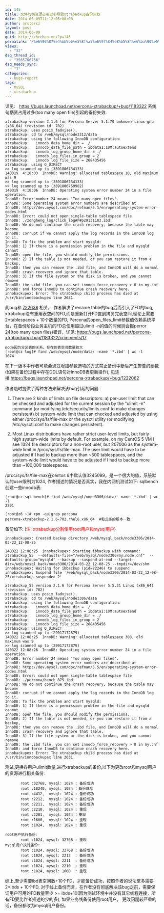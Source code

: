 ```yaml
---
id: 145
title: 文件句柄资源占用过多导致xtrabackup备份失效
date: 2014-06-09T11:12:05+08:00
author: arstercz
layout: post
date: 2014-06-09
guid: http://zhechen.me/?p=145
permalink: '/%e6%96%87%e4%bb%b6%e5%8f%a5%e6%9f%84%e8%b5%84%e6%ba%90%e5%8d%a0%e7%94%a8%e8%bf%87%e5%a4%9a%e5%af%bc%e8%87%b4xtrabackup%e5%a4%87%e4%bb%bd%e5%a4%b1%e6%95%88/'
views:
  - "32"
dsq_thread_id:
  - "3565766756"
dsq_needs_sync:
  - "1"
categories:
  - bugs-report
tags:
  - MySQL
  - xtrabackup
---
```

详见:　<a href="https://bugs.launchpad.net/percona-xtrabackup/+bug/1183322">https://bugs.launchpad.net/percona-xtrabackup/+bug/1183322</a>
系统句柄资占用过多(too many open file)引起的备份失效.
<!--more-->
```
xtrabackup version 2.1.6 for Percona Server 5.1.70 unknown-linux-gnu (x86_64) (revision id: 702)
xtrabackup: uses posix_fadvise().
xtrabackup: cd to /web/mysql/node3312/data
xtrabackup: using the following InnoDB configuration:
xtrabackup:   innodb_data_home_dir = ./
xtrabackup:   innodb_data_file_path = ibdata1:10M:autoextend
xtrabackup:   innodb_log_group_home_dir = ./
xtrabackup:   innodb_log_files_in_group = 2
xtrabackup:   innodb_log_file_size = 268435456
xtrabackup: using O_DIRECT
>> log scanned up to (3891806734133)
140319  4:18:03  InnoDB: Warning: allocated tablespace 10, old maximum was 9
>> log scanned up to (3891806734133)
>> log scanned up to (3891806759902)
140319  4:18:06  InnoDB: Operating system error number 24 in a file operation.
InnoDB: Error number 24 means 'Too many open files'.
InnoDB: Some operating system error numbers are described at
InnoDB: http://dev.mysql.com/doc/refman/5.1/en/operating-system-error-codes.html
InnoDB: Error: could not open single-table tablespace file
InnoDB: ./zongheng_log/click_log#P#p20131103.ibd!
InnoDB: We do not continue the crash recovery, because the table may become
InnoDB: corrupt if we cannot apply the log records in the InnoDB log to it.
InnoDB: To fix the problem and start mysqld:
InnoDB: 1) If there is a permission problem in the file and mysqld cannot
InnoDB: open the file, you should modify the permissions.
InnoDB: 2) If the table is not needed, or you can restore it from a backup,
InnoDB: then you can remove the .ibd file, and InnoDB will do a normal
InnoDB: crash recovery and ignore that table.
InnoDB: 3) If the file system or the disk is broken, and you cannot remove
InnoDB: the .ibd file, you can set innodb_force_recovery > 0 in my.cnf
InnoDB: and force InnoDB to continue crash recovery here.
innobackupex: Error: The xtrabackup child process has died at /usr/bin/innobackupex line 2631.
```

此bug和 <a href="https://bugs.launchpad.net/percona-xtrabackup/+bug/722638">722638</a> 相关， 作者解决了rename table的bug后而引入了FD的bug, xtrabckup没有重用表空间的FD,而是重新打开FD直到拷贝完表空间,理论上需要2*tablespaces + 10个数量的FD, Percona的open_files_limit参数值依赖系统平台，在备份阶段业务主机的FD总使用超过ulimit -n的值的时候则会报perror 24(too many open files)错误，详见: <a href="https://bugs.launchpad.net/percona-xtrabackup/+bug/1183322/comments/17">https://bugs.launchpad.net/percona-xtrabackup/+bug/1183322/comments/17</a>

```
node因为分区表的关系，存在的表空间数量较大
[root@cz log]# find /web/mysql/node/data/ -name '*.ibd' | wc -l           
1074
```

在下一版本中作者可能会通过增加参数选项的方式禁止备份中断后产生警告的函数(如果在备份过程中存在DDL语句对InnoDB表更新操作), 见连接:https://bugs.launchpad.net/percona-xtrabackup/+bug/1222062

作者临时提供了两种方法来解决该bug引起的问题:
1. There are 2 kinds of limits on file descriptors:
  a) per-user limit that can be checked and adjusted for the current session by the "ulimit -n" command (or modifying /etc/security/limits.conf to make changes persistent)
  b) system-wide limit that can checked and adjusted by using either /proc/sys/fs/file-max or the sysctl utility (or modifying /etc/sysctl.conf to make changes persistent).

2. Most Linux distributions have rather strict user-level limits, but fairly high system-wide limits by default. For example, on my CentOS 5 VM I see 1024 file descriptors for a non-root user, but 207006 as the system-wide limit in /proc/sys/fs/file-max. The user limit would have to be adjusted if I had to backup more than ~500 tablespaces, and the system-wide limit would have to be adjusted if I had to backup more than ~100,000 tablespaces.

/proc/sys/fs/file-max在centos 6中默认值3245099，是一个很大的值，系统默认的user限制为1024, 作者描述的情况是否真实，我在内网机测试如下:
sqlbench创建一些innodb表:
```
[root@cz sql-bench]# find /web/mysql/node3306/data/ -name '*.ibd' | wc -l     
2201

[root@z6 ~]# rpm -qa|grep percona
percona-xtrabackup-2.1.6-702.rhel6.x86_64  #和业务的版本一致
```
备份如下: (<font color="red">注: xtrabackup分别使用root用户和mysql用户</font>)
```
innobackupex: Created backup directory /web/mysql_back/node3306/2014-03-22_12-08-25

140322 12:08:25  innobackupex: Starting ibbackup with command: xtrabackup_55  --defaults-file="/web/mysql/node3306/my.node.cnf"  --defaults-group="mysqld" --backup --suspend-at-end --target-dir=/web/mysql_back/node3306/2014-03-22_12-08-25 --tmpdir=/dev/shm
innobackupex: Waiting for ibbackup (pid=22246) to suspend
innobackupex: Suspend file '/web/mysql_back/node3306/2014-03-22_12-08-25/xtrabackup_suspended_2'

xtrabackup_55 version 2.1.6 for Percona Server 5.5.31 Linux (x86_64) (revision id: 702)
xtrabackup: uses posix_fadvise().
xtrabackup: cd to /web/mysql/node3306/data
xtrabackup: using the following InnoDB configuration:
xtrabackup:   innodb_data_home_dir = ./
xtrabackup:   innodb_data_file_path = ibdata1:10M:autoextend
xtrabackup:   innodb_log_group_home_dir = ./
xtrabackup:   innodb_log_files_in_group = 2
xtrabackup:   innodb_log_file_size = 268435456
xtrabackup: using O_DIRECT
>> log scanned up to (29917172879)
140322 12:08:25  InnoDB: Warning: allocated tablespace 308, old maximum was 9
>> log scanned up to (29917172879)
140322 12:08:26  InnoDB: Operating system error number 24 in a file operation.
InnoDB: Error number 24 means 'Too many open files'.
InnoDB: Some operating system error numbers are described at
InnoDB: http://dev.mysql.com/doc/refman/5.5/en/operating-system-error-codes.html
InnoDB: Error: could not open single-table tablespace file
InnoDB: ./percona/bench_875.ibd!
InnoDB: We do not continue the crash recovery, because the table may become
InnoDB: corrupt if we cannot apply the log records in the InnoDB log to it.
InnoDB: To fix the problem and start mysqld:
InnoDB: 1) If there is a permission problem in the file and mysqld cannot
InnoDB: open the file, you should modify the permissions.
InnoDB: 2) If the table is not needed, or you can restore it from a backup,
InnoDB: then you can remove the .ibd file, and InnoDB will do a normal
InnoDB: crash recovery and ignore that table.
InnoDB: 3) If the file system or the disk is broken, and you cannot remove
InnoDB: the .ibd file, you can set innodb_force_recovery > 0 in my.cnf
InnoDB: and force InnoDB to continue crash recovery here.
innobackupex: Error: The xtrabackup child process has died at /usr/bin/innobackupex line 2631.
```

测试,更换各用户ulimit数量,进行xtrabackup的备份,以下为更改root和mysql用户的资源进行相关备份:
```
       root :32768, mysql: 1024 : 备份成功
       root :10240, mysql: 1024 ：备份成功
       root :4412,  mysql: 1024 : 备份成功
       root :2212,  mysql: 1024 : 备份成功
       root :2211,  mysql: 1024 : 备份成功
       root :2210,  mysql: 1024 : 重现
       root :2201,  mysql: 1024 ：重现
       root :1600,  mysql: 1024 : 重现
       root :1024,  mysql: 1024 : 重现

root用户执行备份:
       root :1024, mysql: 32768 : 重现
mysql用户执行备份:
       root :1024, mysql: 32768 : 备份成功
       root :1024, mysql: 2212  : 备份成功
       root :1024, mysql: 2211  : 备份成功
       root :1024, mysql: 2210  : 重现
       root :1024, mysql: 1600  : 重现
```

综上,至少需要ibd表空间数+10个FD，才能备份成功，按照作者的说法至多需要2*ibds + 10个FD, 对于线上备份而言，在作者没有彻底解决该bug之前，需要保证用户可用的FD数量至少 >= ibds+10(因为测试环境中并没有其它线程连接，所有FD要比作者描述的少的多), 如果业务线备份使用root用户， 更改问题较严重的话，备份都改为mysql用户备份。